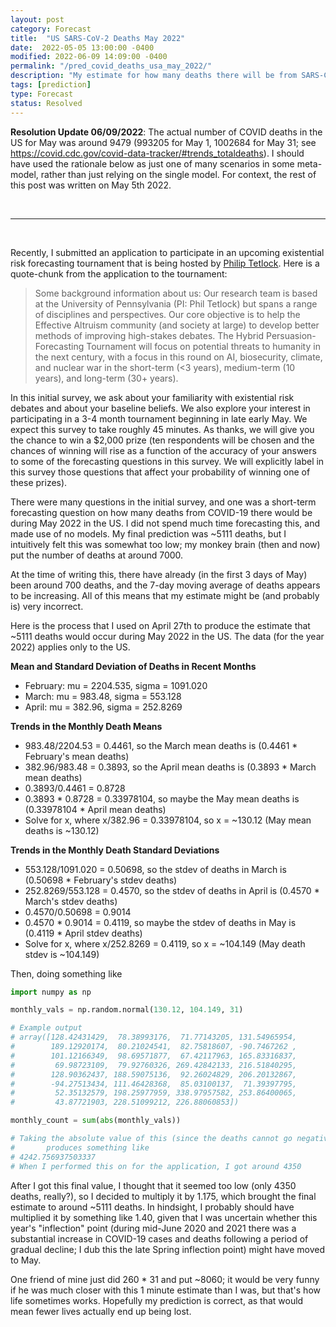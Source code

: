```yaml
---
layout: post
category: Forecast
title:  "US SARS-CoV-2 Deaths May 2022"
date:  2022-05-05 13:00:00 -0400
modified: 2022-06-09 14:09:00 -0400
permalink: "/pred_covid_deaths_usa_may_2022/"
description: "My estimate for how many deaths there will be from SARS-CoV-2 during the month of May 2022."
tags: [prediction]
type: Forecast
status: Resolved
---
```



__Resolution Update 06/09/2022__: The actual number of COVID deaths in the US for May was around 9479 (993205 for May 1, 1002684 for May 31; see <https://covid.cdc.gov/covid-data-tracker/#trends_totaldeaths>). I should have used the rationale below as just one of many scenarios in some meta-model, rather than just relying on the single model. For context, the rest of this post was written on May 5th 2022. 

<br>

---

<br>

Recently, I submitted an application to participate in an upcoming existential risk forecasting tournament that is being hosted by [Philip Tetlock][tetlock]. Here is a quote-chunk from the application to the tournament:

> Some background information about us: Our research team is based at the University of Pennsylvania (PI: Phil Tetlock) but spans a range of disciplines and perspectives. Our core objective is to help the Effective Altruism community (and society at large) to develop better methods of improving high-stakes debates. The Hybrid Persuasion-Forecasting Tournament will focus on potential threats to humanity in the next century, with a focus in this round on AI, biosecurity, climate, and nuclear war in the short-term (<3 years), medium-term (10 years), and long-term (30+ years).
>
In this initial survey, we ask about your familiarity with existential risk debates and about your baseline beliefs. We also explore your interest in participating in a 3-4 month tournament beginning in late early May. We expect this survey to take roughly 45 minutes. As thanks, we will give you the chance to win a $2,000 prize (ten respondents will be chosen and the chances of winning will rise as a function of the accuracy of your answers to some of the forecasting questions in this survey. We will explicitly label in this survey those questions that affect your probability of winning one of these prizes).

There were many questions in the initial survey, and one was a short-term forecasting question on how many deaths from COVID-19 there would be during May 2022 in the US. I did not spend much time forecasting this, and made use of no models. My final prediction was ~5111 deaths, but I intuitively felt this was somewhat too low; my monkey brain (then and now) put the number of deaths at around 7000.

At the time of writing this, there have already (in the first 3 days of May) been around 700 deaths, and the 7-day moving average of deaths appears to be increasing. All of this means that my estimate might be (and probably is) very incorrect.

Here is the process that I used on April 27th to produce the estimate that ~5111 deaths would occur during May 2022 in the US. The data (for the year 2022) applies only to the US.

__Mean and Standard Deviation of Deaths in Recent Months__

- February: mu = 2204.535, sigma = 1091.020
- March: mu = 983.48, sigma = 553.128
- April: mu = 382.96, sigma = 252.8269

__Trends in the Monthly Death Means__

- 983.48/2204.53 = 0.4461, so the March mean deaths is (0.4461 * February's mean deaths)
- 382.96/983.48 = 0.3893, so the April mean deaths is (0.3893 * March mean deaths)
- 0.3893/0.4461 = 0.8728
- 0.3893 * 0.8728 = 0.33978104, so maybe the May mean deaths is (0.33978104 * April mean deaths)
- Solve for x, where x/382.96 = 0.33978104, so x = ~130.12 (May mean deaths is ~130.12)

__Trends in the Monthly Death Standard Deviations__

- 553.128/1091.020 = 0.50698, so the stdev of deaths in March is (0.50698 * February's stdev deaths)
- 252.8269/553.128 = 0.4570, so the stdev of deaths in April is (0.4570 * March's stdev deaths)
- 0.4570/0.50698 = 0.9014
- 0.4570 * 0.9014 = 0.4119, so maybe the stdev of deaths in May is (0.4119 * April stdev deaths)
- Solve for x, where x/252.8269 = 0.4119, so x = ~104.149 (May death stdev is ~104.149)

Then, doing something like

```python
import numpy as np

monthly_vals = np.random.normal(130.12, 104.149, 31)

# Example output
# array([128.42431429,  78.38993176,  71.77143205, 131.54965954,
#        189.12920174,  80.21024541,  82.75818607, -90.7467262 ,
#        101.12166349,  98.69571877,  67.42117963, 165.83316837,
#         69.98723109,  79.92760326, 269.42842133, 216.51840295,
#        128.90362437, 188.59075136,  92.26024829, 206.20132867,
#        -94.27513434, 111.46428368,  85.03100137,  71.39397795,
#         52.35132579, 198.25977959, 338.97957582, 253.86400065,
#         43.87721903, 228.51099212, 226.88060853])

monthly_count = sum(abs(monthly_vals))

# Taking the absolute value of this (since the deaths cannot go negative)
#       produces something like
# 4242.756937503337
# When I performed this on for the application, I got around 4350
```

After I got this final value, I thought that it seemed too low (only 4350 deaths, really?), so I decided to multiply it by 1.175, which brought the final estimate to around ~5111 deaths. In hindsight, I probably should have multiplied it by something like 1.40, given that I was uncertain whether this year's "inflection" point (during mid-June 2020 and 2021 there was a substantial increase in COVID-19 cases and deaths following a period of gradual decline; I dub this the late Spring inflection point) might have moved to May.

One friend of mine just did 260 * 31 and put ~8060; it would be very funny if he was much closer with this 1 minute estimate than I was, but that's how life sometimes works. Hopefully my prediction is correct, as that would mean fewer lives actually end up being lost.

[tetlock]: https://en.wikipedia.org/wiki/Philip_E._Tetlock "https://en.wikipedia.org/wiki/Philip_E._Tetlock"

[cdc]: https://covid.cdc.gov/covid-data-tracker/#trends_dailydeaths "https://covid.cdc.gov/covid-data-tracker/#trends_dailydeaths"
